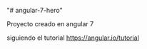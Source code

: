 "# angular-7-hero" 

Proyecto creado en angular 7

siguiendo el tutorial https://angular.io/tutorial
